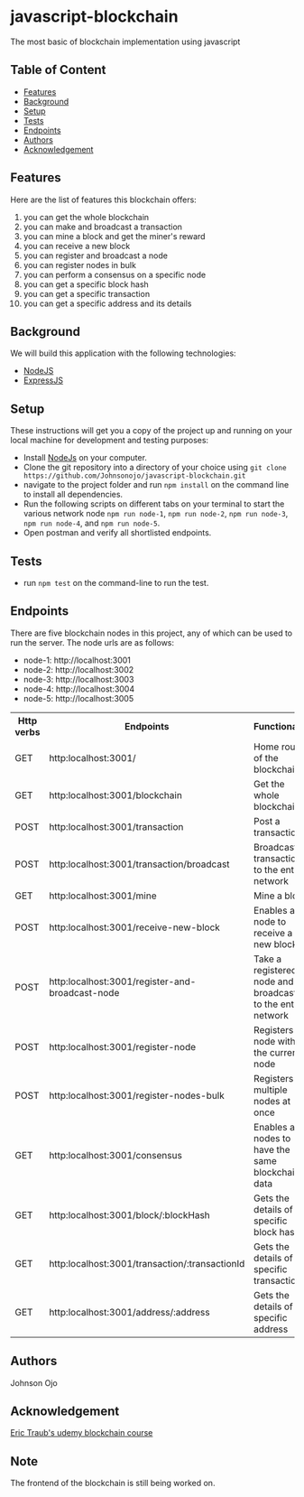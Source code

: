 # javascript-blockchain

The most basic of blockchain implementation using javascript

## Table of Content

- [Features](#features)
- [Background](#background)
- [Setup](#Setup)
- [Tests](#tests)
- [Endpoints](#endpoints)
- [Authors](#authors)
- [Acknowledgement](#acknowledgement)

## Features

Here are the list of features this blockchain offers:

1. you can get the whole blockchain
2. you can make and broadcast a transaction
3. you can mine a block and get the miner's reward
4. you can receive a new block
5. you can register and broadcast a node
6. you can register nodes in bulk
7. you can perform a consensus on a specific node
8. you can get a specific block hash
9. you can get a specific transaction
10. you can get a specific address and its details

## Background

We will build this application with the following technologies:

- [NodeJS](https://nodejs.org/en/)
- [ExpressJS](https://en.wikipedia.org/wiki/Express.js)

## Setup

These instructions will get you a copy of the project up and running on your local machine for development and testing purposes:

- Install [NodeJs](https://nodejs.org/en/download/) on your computer.
- Clone the git repository into a directory of your choice using `git clone https://github.com/Johnsonojo/javascript-blockchain.git`
- navigate to the project folder and run `npm install` on the command line to install all dependencies.
- Run the following scripts on different tabs on your terminal to start the various network node `npm run node-1`, `npm run node-2`, `npm run node-3`, `npm run node-4`, and `npm run node-5`.
- Open postman and verify all shortlisted endpoints.

## Tests

- run `npm test` on the command-line to run the test.

## Endpoints

There are five blockchain nodes in this project, any of which can be used to run the server. The node urls are as follows:

- node-1: http://localhost:3001
- node-2: http://localhost:3002
- node-3: http://localhost:3003
- node-4: http://localhost:3004
- node-5: http://localhost:3005

<table>
<tr><th>Http verbs</th><th>Endpoints</th><th>Functionality</th></tr>
<tr><td>GET</td><td>http:localhost:3001/</td><td> Home route of the blockchain</td></tr>
<tr><td>GET</td><td>http:localhost:3001/blockchain</td><td> Get the whole blockchain</td></tr>
<tr><td>POST</td><td>http:localhost:3001/transaction</td><td> Post a transaction</td></tr>
<tr><td>POST</td><td>http:localhost:3001/transaction/broadcast</td><td> Broadcast a transaction to the entire network</td></tr>
<tr><td>GET</td><td>http:localhost:3001/mine</td><td> Mine a block</td></tr>
<tr><td>POST</td><td>http:localhost:3001/receive-new-block</td><td> Enables a node to receive a new block</td></tr>
<tr><td>POST</td><td>http:localhost:3001/register-and-broadcast-node</td><td> Take a registered node and broadcast it to the entire network</td></tr>
<tr><td>POST</td><td> http:localhost:3001/register-node </td><td> Registers a node with the current node</td></tr>
<tr><td>POST</td><td>http:localhost:3001/register-nodes-bulk </td><td> Registers multiple nodes at once</td></tr>
<tr><td>GET</td><td>http:localhost:3001/consensus </td><td> Enables all nodes to have the same blockchain data</td></tr>
<tr><td>GET</td><td>http:localhost:3001/block/:blockHash </td><td> Gets the details of a specific block hash</td></tr>
<tr><td>GET</td><td>http:localhost:3001/transaction/:transactionId </td><td> Gets the details of a specific transaction</td></tr>
<tr><td>GET</td><td>http:localhost:3001/address/:address </td><td> Gets the details of a specific address</td></tr>
</table>

## Authors

Johnson Ojo

## Acknowledgement

[Eric Traub's udemy blockchain course](https://www.udemy.com/course/build-a-blockchain-in-javascript/)

## Note

The frontend of the blockchain is still being worked on.
